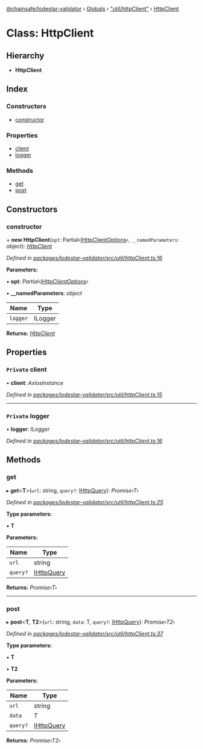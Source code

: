 [@chainsafe/lodestar-validator](../README.md) › [Globals](../globals.md) › ["util/httpClient"](../modules/_util_httpclient_.md) › [HttpClient](_util_httpclient_.httpclient.md)

# Class: HttpClient

## Hierarchy

* **HttpClient**

## Index

### Constructors

* [constructor](_util_httpclient_.httpclient.md#constructor)

### Properties

* [client](_util_httpclient_.httpclient.md#private-client)
* [logger](_util_httpclient_.httpclient.md#private-logger)

### Methods

* [get](_util_httpclient_.httpclient.md#get)
* [post](_util_httpclient_.httpclient.md#post)

## Constructors

###  constructor

\+ **new HttpClient**(`opt`: Partial‹[IHttpClientOptions](../interfaces/_util_httpclient_.ihttpclientoptions.md)›, `__namedParameters`: object): *[HttpClient](_util_httpclient_.httpclient.md)*

*Defined in [packages/lodestar-validator/src/util/httpClient.ts:16](https://github.com/ChainSafe/lodestar/blob/53533586a/packages/lodestar-validator/src/util/httpClient.ts#L16)*

**Parameters:**

▪ **opt**: *Partial‹[IHttpClientOptions](../interfaces/_util_httpclient_.ihttpclientoptions.md)›*

▪ **__namedParameters**: *object*

Name | Type |
------ | ------ |
`logger` | ILogger |

**Returns:** *[HttpClient](_util_httpclient_.httpclient.md)*

## Properties

### `Private` client

• **client**: *AxiosInstance*

*Defined in [packages/lodestar-validator/src/util/httpClient.ts:15](https://github.com/ChainSafe/lodestar/blob/53533586a/packages/lodestar-validator/src/util/httpClient.ts#L15)*

___

### `Private` logger

• **logger**: *ILogger*

*Defined in [packages/lodestar-validator/src/util/httpClient.ts:16](https://github.com/ChainSafe/lodestar/blob/53533586a/packages/lodestar-validator/src/util/httpClient.ts#L16)*

## Methods

###  get

▸ **get**<**T**>(`url`: string, `query?`: [IHttpQuery](../interfaces/_util_httpclient_.ihttpquery.md)): *Promise‹T›*

*Defined in [packages/lodestar-validator/src/util/httpClient.ts:25](https://github.com/ChainSafe/lodestar/blob/53533586a/packages/lodestar-validator/src/util/httpClient.ts#L25)*

**Type parameters:**

▪ **T**

**Parameters:**

Name | Type |
------ | ------ |
`url` | string |
`query?` | [IHttpQuery](../interfaces/_util_httpclient_.ihttpquery.md) |

**Returns:** *Promise‹T›*

___

###  post

▸ **post**<**T**, **T2**>(`url`: string, `data`: T, `query?`: [IHttpQuery](../interfaces/_util_httpclient_.ihttpquery.md)): *Promise‹T2›*

*Defined in [packages/lodestar-validator/src/util/httpClient.ts:37](https://github.com/ChainSafe/lodestar/blob/53533586a/packages/lodestar-validator/src/util/httpClient.ts#L37)*

**Type parameters:**

▪ **T**

▪ **T2**

**Parameters:**

Name | Type |
------ | ------ |
`url` | string |
`data` | T |
`query?` | [IHttpQuery](../interfaces/_util_httpclient_.ihttpquery.md) |

**Returns:** *Promise‹T2›*
